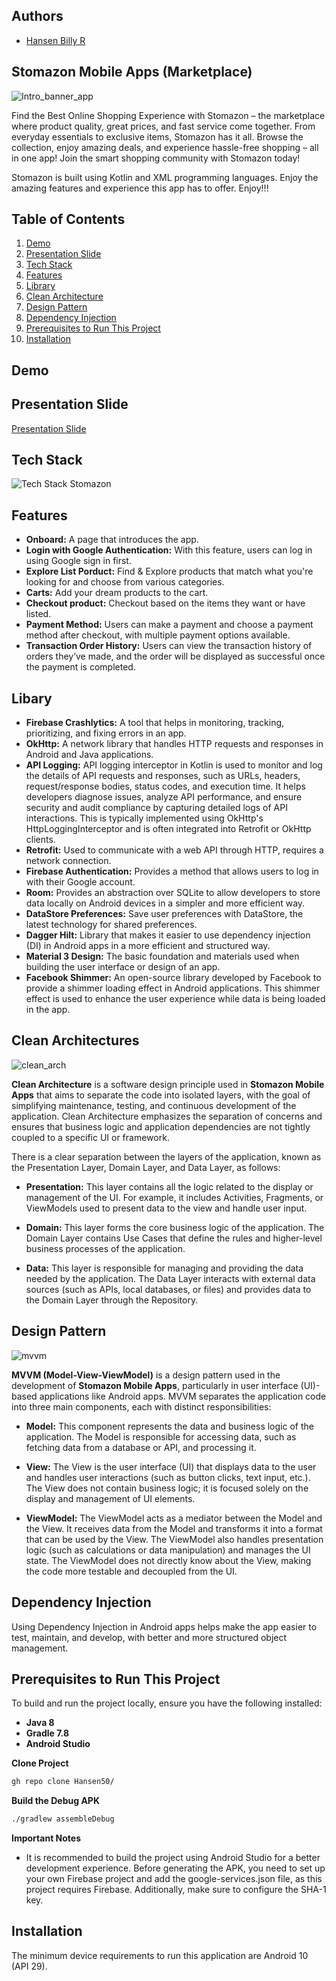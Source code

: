## Authors

- [Hansen Billy R](https://github.com/Hansen50)


## Stomazon Mobile Apps (Marketplace)
![Intro_banner_app](https://github.com/user-attachments/assets/e83dc00f-0e0e-4b93-8cd9-594e5c4a98b8)

Find the Best Online Shopping Experience
with Stomazon – the marketplace where product quality, great prices, and fast service come together. From everyday essentials to exclusive items, Stomazon has it all. Browse the collection, enjoy amazing deals, and experience hassle-free shopping – all in one app! Join the smart shopping community with Stomazon today!

Stomazon is built using Kotlin and XML programming languages. Enjoy the amazing features and experience this app has to offer. Enjoy!!!


## Table of Contents
1. [Demo](#demo)
2. [Presentation Slide](#presentation-slide)
3. [Tech Stack](#tech-stack)
4. [Features](#features)
5. [Library](#libary)
6. [Clean Architecture](#clean-architectures)
7. [Design Pattern](#design-pattern)
8. [Dependency Injection](#dependency-injection)
9. [Prerequisites to Run This Project](#prerequisites-to-run-this-project)
10. [Installation](#installation)


## Demo


## Presentation Slide
[Presentation Slide](https://github.com/user-attachments/files/17919583/PRESENTATION._STOMAZON.pdf)

## Tech Stack
![Tech Stack Stomazon](https://github.com/user-attachments/assets/5d7d0d26-b49d-466e-953d-92b6c8294d10)

## Features
- **Onboard:** A page that introduces the app.
- **Login with Google Authentication:** With this feature, users can log in using Google sign in first.
- **Explore List Porduct:** Find & Explore products that match what you're looking for and choose from various categories.
- **Carts:** Add your dream products to the cart.
- **Checkout product:** Checkout based on the items they want or have listed.
- **Payment Method:** Users can make a payment and choose a payment method after checkout, with multiple payment options available.
- **Transaction Order History:** Users can view the transaction history of orders they’ve made, and the order will be displayed as successful once the payment is completed.

## Libary
- **Firebase Crashlytics:** A tool that helps in monitoring, tracking, prioritizing, and fixing errors in an app.
- **OkHttp:** A network library that handles HTTP requests and responses in Android and Java applications.
- **API Logging:** API logging interceptor in Kotlin is used to monitor and log the details of API requests and responses, such as URLs, headers, request/response bodies, status codes, and execution time. It helps developers diagnose issues, analyze API performance, and ensure security and audit compliance by capturing detailed logs of API interactions. This is typically implemented using OkHttp's HttpLoggingInterceptor and is often integrated into Retrofit or OkHttp clients.
- **Retrofit:** Used to communicate with a web API through HTTP, requires a network connection.
- **Firebase Authentication:** Provides a method that allows users to log in with their Google account.
- **Room:** Provides an abstraction over SQLite to allow developers to store data locally on Android devices in a simpler and more efficient way.
- **DataStore Preferences:** Save user preferences with DataStore, the latest technology for shared preferences.
- **Dagger Hilt:** Library that makes it easier to use dependency injection (DI) in Android apps in a more efficient and structured way.
- **Material 3 Design:** The basic foundation and materials used when building the user interface or design of an app.
- **Facebook Shimmer:** An open-source library developed by Facebook to provide a shimmer loading effect in Android applications. This shimmer effect is used to enhance the user experience while data is being loaded in the app.

## Clean Architectures
![clean_arch](https://github.com/user-attachments/assets/0e5efe19-91c1-4437-9f1f-9e7cea963757)

**Clean Architecture** is a software design principle used in **Stomazon Mobile Apps** that aims to separate the code into isolated layers, with the goal of simplifying maintenance, testing, and continuous development of the application. Clean Architecture emphasizes the separation of concerns and ensures that business logic and application dependencies are not tightly coupled to a specific UI or framework.

There is a clear separation between the layers of the application, known as the Presentation Layer, Domain Layer, and Data Layer, as follows:

- **Presentation:** This layer contains all the logic related to the display or management of the UI. For example, it includes Activities, Fragments, or ViewModels used to present data to the view and handle user input.

- **Domain:** This layer forms the core business logic of the application. The Domain Layer contains Use Cases that define the rules and higher-level business processes of the application.

- **Data:** This layer is responsible for managing and providing the data needed by the application. The Data Layer interacts with external data sources (such as APIs, local databases, or files) and provides data to the Domain Layer through the Repository.

## Design Pattern
![mvvm](https://github.com/user-attachments/assets/fd8d6f2a-2aea-470c-b986-0afd1aae1431)

**MVVM (Model-View-ViewModel)** is a design pattern used in the development of **Stomazon Mobile Apps**, particularly in user interface (UI)-based applications like Android apps. MVVM separates the application code into three main components, each with distinct responsibilities:

- **Model:** This component represents the data and business logic of the application. The Model is responsible for accessing data, such as fetching data from a database or API, and processing it.
  
- **View:** The View is the user interface (UI) that displays data to the user and handles user interactions (such as button clicks, text input, etc.). The View does not contain business logic; it is focused solely on the display and management of UI elements.
  
- **ViewModel:** The ViewModel acts as a mediator between the Model and the View. It receives data from the Model and transforms it into a format that can be used by the View. The ViewModel also handles presentation logic (such as calculations or data manipulation) and manages the UI state. The ViewModel does not directly know about the View, making the code more testable and decoupled from the UI.

## Dependency Injection
Using Dependency Injection in Android apps helps make the app easier to test, maintain, and develop, with better and more structured object management.

## Prerequisites to Run This Project
To build and run the project locally, ensure you have the following installed:

- **Java 8**
- **Gradle 7.8**
- **Android Studio**

**Clone Project**
```bash
gh repo clone Hansen50/
```

**Build the Debug APK**
```bash
./gradlew assembleDebug
```

**Important Notes**
- It is recommended to build the project using Android Studio for a better development experience. Before generating the APK, you need to set up your own Firebase project and add the google-services.json file, as this project requires Firebase. Additionally, make sure to configure the SHA-1 key.

## Installation
The minimum device requirements to run this application are Android 10 (API 29).



